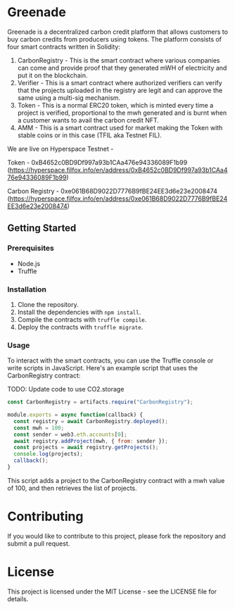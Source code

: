 # Greenade 

Greenade is a decentralized carbon credit platform that allows customers to buy carbon credits from producers using tokens. The platform consists of four smart contracts written in Solidity: 

1. CarbonRegistry - This is the smart contract where various companies can come and provide proof that they generated mWH of electricity and put it on the blockchain.
2. Verifier - This is a smart contract where authorized verifiers can verify that the projects uploaded in the registry are legit and can approve the same using a multi-sig mechanism.
3. Token - This is a normal ERC20 token, which is minted every time a project is verified, proportional to the mwh generated and is burnt when a customer wants to avail the carbon credit NFT.
4. AMM - This is a smart contract used for market making the Token with stable coins or in this case (TFIL aka Testnet FIL).

We are live on Hyperspace Testnet - 

Token - 0xB4652c0BD9Df997a93b1CAa476e94336089F1b99 (https://hyperspace.filfox.info/en/address/0xB4652c0BD9Df997a93b1CAa476e94336089F1b99)


Carbon Registry - 0xe061B68D9022D7776B9fBE24EE3d6e23e2008474 (https://hyperspace.filfox.info/en/address/0xe061B68D9022D7776B9fBE24EE3d6e23e2008474)

## Getting Started

### Prerequisites

- Node.js
- Truffle

### Installation

1. Clone the repository.
2. Install the dependencies with `npm install`.
3. Compile the contracts with `truffle compile`.
4. Deploy the contracts with `truffle migrate`.

### Usage

To interact with the smart contracts, you can use the Truffle console or write scripts in JavaScript. Here's an example script that uses the CarbonRegistry contract:

TODO: Update code to use CO2.storage
```javascript
const CarbonRegistry = artifacts.require("CarbonRegistry");

module.exports = async function(callback) {
  const registry = await CarbonRegistry.deployed();
  const mwh = 100;
  const sender = web3.eth.accounts[0];
  await registry.addProject(mwh, { from: sender });
  const projects = await registry.getProjects();
  console.log(projects);
  callback();
}
```

This script adds a project to the CarbonRegistry contract with a mwh value of 100, and then retrieves the list of projects.

# Contributing

If you would like to contribute to this project, please fork the repository and submit a pull request.

# License

This project is licensed under the MIT License - see the LICENSE file for details.
